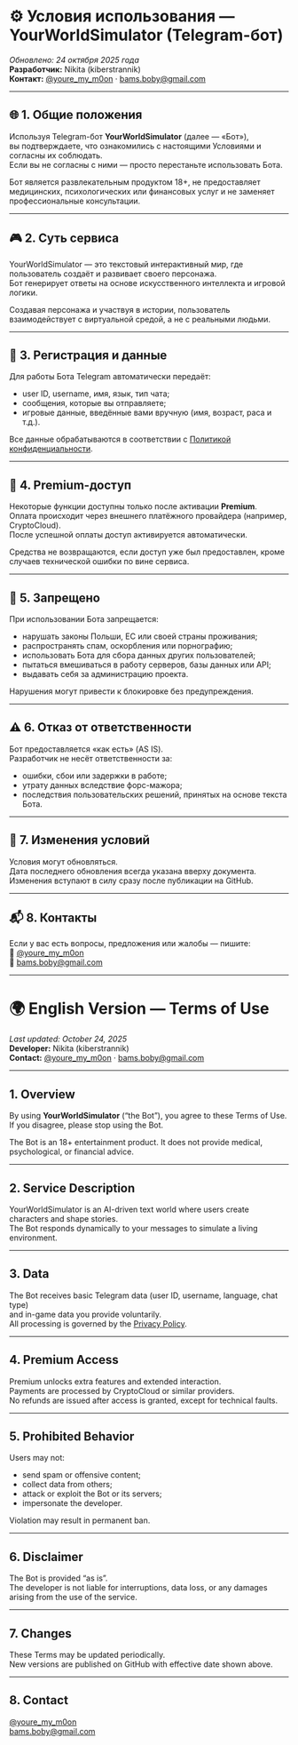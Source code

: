 # ⚙️ Условия использования — YourWorldSimulator (Telegram-бот)

_Обновлено: 24 октября 2025 года_  
**Разработчик:** Nikita (kiberstrannik)  
**Контакт:** [@youre_my_m0on](https://t.me/youre_my_m0on) · bams.boby@gmail.com  

---

## 🌐 1. Общие положения
Используя Telegram-бот **YourWorldSimulator** (далее — «Бот»),  
вы подтверждаете, что ознакомились с настоящими Условиями и согласны их соблюдать.  
Если вы не согласны с ними — просто перестаньте использовать Бота.

Бот является развлекательным продуктом 18+, не предоставляет медицинских, психологических или финансовых услуг и не заменяет профессиональные консультации.

---

## 🎮 2. Суть сервиса
YourWorldSimulator — это текстовый интерактивный мир, где пользователь создаёт и развивает своего персонажа.  
Бот генерирует ответы на основе искусственного интеллекта и игровой логики.

Создавая персонажа и участвуя в истории, пользователь взаимодействует с виртуальной средой, а не с реальными людьми.

---

## 🔐 3. Регистрация и данные
Для работы Бота Telegram автоматически передаёт:
- user ID, username, имя, язык, тип чата;
- сообщения, которые вы отправляете;
- игровые данные, введённые вами вручную (имя, возраст, раса и т.д.).

Все данные обрабатываются в соответствии с [Политикой конфиденциальности](./PRIVACY.md).

---

## 💎 4. Premium-доступ
Некоторые функции доступны только после активации **Premium**.  
Оплата происходит через внешнего платёжного провайдера (например, CryptoCloud).  
После успешной оплаты доступ активируется автоматически.

Средства не возвращаются, если доступ уже был предоставлен, кроме случаев технической ошибки по вине сервиса.

---

## 🚫 5. Запрещено
При использовании Бота запрещается:
- нарушать законы Польши, ЕС или своей страны проживания;
- распространять спам, оскорбления или порнографию;
- использовать Бота для сбора данных других пользователей;
- пытаться вмешиваться в работу серверов, базы данных или API;
- выдавать себя за администрацию проекта.

Нарушения могут привести к блокировке без предупреждения.

---

## ⚠️ 6. Отказ от ответственности
Бот предоставляется «как есть» (AS IS).  
Разработчик не несёт ответственности за:
- ошибки, сбои или задержки в работе;
- утрату данных вследствие форс-мажора;
- последствия пользовательских решений, принятых на основе текста Бота.

---

## 🔄 7. Изменения условий
Условия могут обновляться.  
Дата последнего обновления всегда указана вверху документа.  
Изменения вступают в силу сразу после публикации на GitHub.

---

## 📬 8. Контакты
Если у вас есть вопросы, предложения или жалобы — пишите:  
📩 [@youre_my_m0on](https://t.me/youre_my_m0on)  
📧 bams.boby@gmail.com  

---

# 🌍 English Version — Terms of Use

_Last updated: October 24, 2025_  
**Developer:** Nikita (kiberstrannik)  
**Contact:** [@youre_my_m0on](https://t.me/youre_my_m0on) · bams.boby@gmail.com  

---

## 1. Overview
By using **YourWorldSimulator** (“the Bot”), you agree to these Terms of Use.  
If you disagree, please stop using the Bot.

The Bot is an 18+ entertainment product. It does not provide medical, psychological, or financial advice.

---

## 2. Service Description
YourWorldSimulator is an AI-driven text world where users create characters and shape stories.  
The Bot responds dynamically to your messages to simulate a living environment.

---

## 3. Data
The Bot receives basic Telegram data (user ID, username, language, chat type)  
and in-game data you provide voluntarily.  
All processing is governed by the [Privacy Policy](./PRIVACY.md).

---

## 4. Premium Access
Premium unlocks extra features and extended interaction.  
Payments are processed by CryptoCloud or similar providers.  
No refunds are issued after access is granted, except for technical faults.

---

## 5. Prohibited Behavior
Users may not:
- send spam or offensive content;
- collect data from others;
- attack or exploit the Bot or its servers;
- impersonate the developer.

Violation may result in permanent ban.

---

## 6. Disclaimer
The Bot is provided “as is”.  
The developer is not liable for interruptions, data loss, or any damages  
arising from the use of the service.

---

## 7. Changes
These Terms may be updated periodically.  
New versions are published on GitHub with effective date shown above.

---

## 8. Contact
[@youre_my_m0on](https://t.me/youre_my_m0on)  
bams.boby@gmail.com
